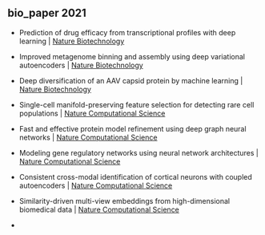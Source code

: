## bio_paper 2021
* Prediction of drug efficacy from transcriptional profiles with deep learning | [Nature Biotechnology](https://www.nature.com/articles/s41587-021-00946-z)
* Improved metagenome binning and assembly using deep variational autoencoders | [Nature Biotechnology](https://www.nature.com/articles/s41587-020-00777-4)
* Deep diversification of an AAV capsid protein by machine learning | [Nature Biotechnology](https://www.nature.com/articles/s41587-020-00793-4)

* Single-cell manifold-preserving feature selection for detecting rare cell populations | [Nature Computational Science](https://www.nature.com/articles/s43588-021-00070-7)
* Fast and effective protein model refinement using deep graph neural networks | [Nature Computational Science](https://www.nature.com/articles/s43588-021-00098-9)
* Modeling gene regulatory networks using neural network architectures | [Nature Computational Science](https://www.nature.com/articles/s43588-021-00099-8)
* Consistent cross-modal identification of cortical neurons with coupled autoencoders | [Nature Computational Science](https://www.nature.com/articles/s43588-021-00030-1)
* Similarity-driven multi-view embeddings from high-dimensional biomedical data | [Nature Computational Science](https://www.nature.com/articles/s43588-021-00029-8)
* 
